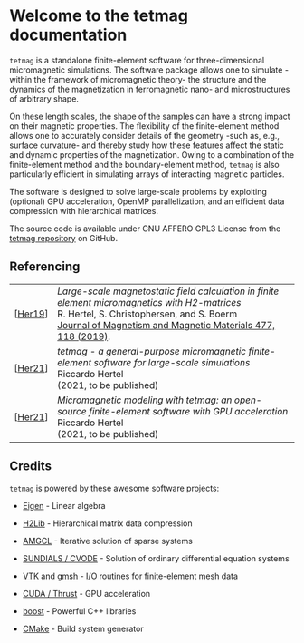# Welcome to the tetmag documentation

`tetmag` is a standalone finite-element software for three-dimensional micromagnetic simulations. The software package allows one to simulate -within the framework of micromagnetic theory- the structure and the dynamics of the magnetization in ferromagnetic nano- and microstructures of arbitrary shape.

On these length scales, the shape of the samples can have a strong impact on their magnetic properties. The flexibility of the finite-element method allows one to accurately consider details of the geometry  -such as, e.g., surface curvature- and thereby study how these features affect the static and dynamic properties of the magnetization. Owing to a combination of the finite-element method and the boundary-element method, `tetmag` is also particularly efficient in simulating arrays of interacting magnetic particles.

The software is designed to solve large-scale problems by exploiting (optional) GPU acceleration, OpenMP parallelization, and an efficient data compression with hierarchical matrices. 

The source code is available under GNU AFFERO GPL3 License from the [tetmag repository](https://github.com/R-Hertel/tetmag) on GitHub.

## Referencing



|  |  | 
|---|---|
| [[Her19](bib/hertel09.bib)] | *Large-scale magnetostatic field calculation in finite element micromagnetics with H2-matrices*<br>R. Hertel, S. Christophersen, and S. Boerm <br>[Journal of Magnetism and Magnetic Materials 477, 118 (2019)](https://doi.org/10.1016/j.jmmm.2018.12.103).|
| [[Her21](bib/hertel16.bib)] |  *tetmag - a general-purpose micromagnetic finite-element software for large-scale simulations*<br>Riccardo Hertel<br>(2021, to be published) |
| [[Her21](bib/hertel16.bib)] |  *Micromagnetic modeling with tetmag:  an  open-source finite-element software with GPU acceleration*<br>Riccardo Hertel<br>(2021, to be published) |



## Credits


`tetmag` is powered by these awesome software projects:

- [Eigen](https://gitlab.com/libeigen/eigen) - Linear algebra
- [H2Lib](https://github.com/H2Lib) - Hierarchical matrix data compression
- [AMGCL](https://github.com/ddemidov/amgcl) - Iterative solution of sparse systems
- [SUNDIALS / CVODE](https://github.com/LLNL/sundials) - Solution of ordinary differential equation systems
- [VTK](https://github.com/Kitware/VTK) and [gmsh](https://gitlab.onelab.info/gmsh/gmsh) - I/O routines for finite-element mesh data

- [CUDA / Thrust](https://developer.nvidia.com/cuda-downloads) - GPU acceleration
- [boost](https://github.com/boostorg) - Powerful C++ libraries 
- [CMake](https://github.com/Kitware/CMake) - Build system generator
